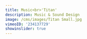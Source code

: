 ```yaml
---
title: Music<br>'Titan'
description: Music & Sound Design
image: /cms/images/Titan Small.jpg
vimeoID: '234137729'
showinslider: true
---
```












